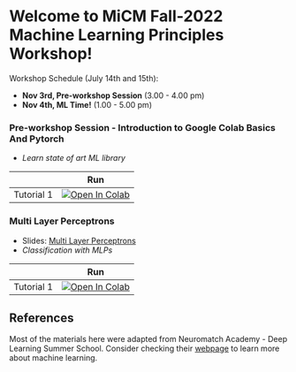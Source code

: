 # Welcome to MiCM Fall-2022 Machine Learning Principles Workshop!

Workshop Schedule (July 14th and 15th):
* **Nov 3rd, Pre-workshop Session** (3.00 - 4.00 pm)
* **Nov 4th, ML Time!** (1.00 - 5.00 pm)

### Pre-workshop Session - Introduction to Google Colab Basics And Pytorch
* *Learn state of art ML library*

|   | Run |
| - | --- |
| Tutorial 1 | [![Open In Colab](https://colab.research.google.com/assets/colab-badge.svg)](https://github.com/tugcegurbuz/MiCM_Fall22_Machine-Learning-Principles/blob/main/tutorials/0_Introduction_to_Google_Colab_Basics_and_Pytorch.ipynb) |)


### Multi Layer Perceptrons
* Slides: [Multi Layer Perceptrons](https://github.com/tugcegurbuz/MiCM_Fall22_Machine-Learning-Principles/blob/main/lectures/Lecture1-Multi%20Layer%20Perceptrons.pdf)
* *Classification with MLPs*

|   | Run |
| - | --- |
| Tutorial 1 | [![Open In Colab](https://colab.research.google.com/assets/colab-badge.svg)](https://github.com/tugcegurbuz/MiCM_Fall22_Machine-Learning-Principles/blob/main/tutorials/1_MLP_Tutorial.ipynb) |)



## References

Most of the materials here were adapted from Neuromatch Academy - Deep Learning Summer School. Consider checking their [webpage](https://deeplearning.neuromatch.io/tutorials/intro.html) to learn more about machine learning.
